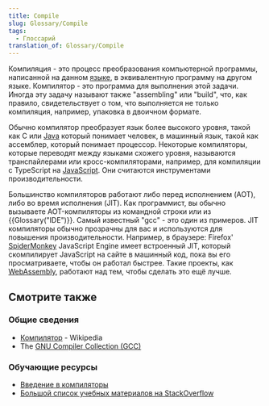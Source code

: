```yaml
---
title: Compile
slug: Glossary/Compile
tags:
  - Глоссарий
translation_of: Glossary/Compile
---
```


Компиляция - это процесс преобразования компьютерной программы, написанной на данном [языке](/ru/Glossary/Computer_Programming), в эквивалентную программу на другом языке. Компилятор - это программа для выполнения этой задачи. Иногда эту задачу называют также "assembling" или "build", что, как правило, свидетельствует о том, что выполняется не только компиляция, например, упаковка в двоичном формате.

Обычно компилятор преобразует язык более высокого уровня, такой как C или [Java](/ru/Glossary/Java) который понимает человек, в машинный язык, такой как ассемблер, который понимает процессор. Некоторые компиляторы, которые переводят между языками схожего уровня, называются транспайлерами или кросс-компиляторами, например, для компиляции с TypeScript на [JavaScript](/ru/Glossary/JavaScript). Они считаются инструментами производительности.

Большинство компиляторов работают либо перед исполнением (AOT), либо во время исполнения (JIT). Как программист, вы обычно вызываете AOT-компиляторы из командной строки или из {{Glossary("IDE")}}. Самый известный "gcc" - это один из примеров.
JIT компиляторы обычно прозрачны для вас и используются для повышения производительности. Например, в браузере: Firefox' [SpiderMonkey](/ru/SpiderMonkey) JavaScript Engine имеет встроенный JIT, который скомпилирует JavaScript на сайте в машинный код, пока вы его просматриваете, чтобы он работал быстрее. Такие проекты, как [WebAssembly](/ru/WebAssembly), работают над тем, чтобы сделать это ещё лучше.

## Смотрите также

### Общие сведения

- [Компилятор](https://ru.wikipedia.org/wiki/Компилятор) - Wikipedia
- The [GNU Compiler Collection (GCC)](https://gcc.gnu.org)

### Обучающие ресурсы

- [Введение в компиляторы](https://medium.com/basecs/a-deeper-inspection-into-compilation-and-interpretation-d98952ebc842)
- [Большой список учебных материалов на StackOverflow](http://stackoverflow.com/a/1672/133203)
